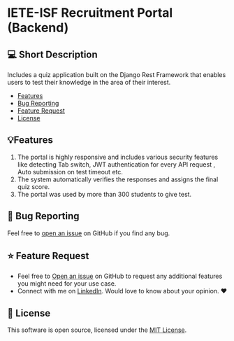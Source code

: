 # IETE-ISF Recruitment Portal (Backend)

## 💻 Short Description

Includes a quiz application built on the Django Rest Framework that enables users to test their knowledge in the area of their interest. 

- [Features](#features)
- [Bug Reporting](#bug)
- [Feature Request](#feature-request)
- [License](#license)

<a id="features"></a>

## 💡Features
1) The portal is highly responsive and includes various security features like detecting Tab switch, JWT authentication for every API request , Auto submission on    test timeout etc.
2) The system automatically verifies the responses and assigns the final quiz score.
3) The portal was used by more than 300 students to give test.
 

<a id="bug"></a>

## 🐛 Bug Reporting

Feel free to [open an issue](https://github.com/karthiksbh/RecPortal/issues) on GitHub if you find any bug.

<a id="feature-request"></a>

## ⭐ Feature Request

- Feel free to [Open an issue](https://github.com/karthiksbh/RecPortal/issues) on GitHub to request any additional features you might need for your use case.
- Connect with me on [LinkedIn](https://www.linkedin.com/in/karthik-srinivas-bhallamudi-b5b535203/). Would love to know about your opinion. ❤️

<a id="license"></a>

## 📜 License

This software is open source, licensed under the [MIT License](https://github.com/karthiksbh/RecPortal/LICENSE).


